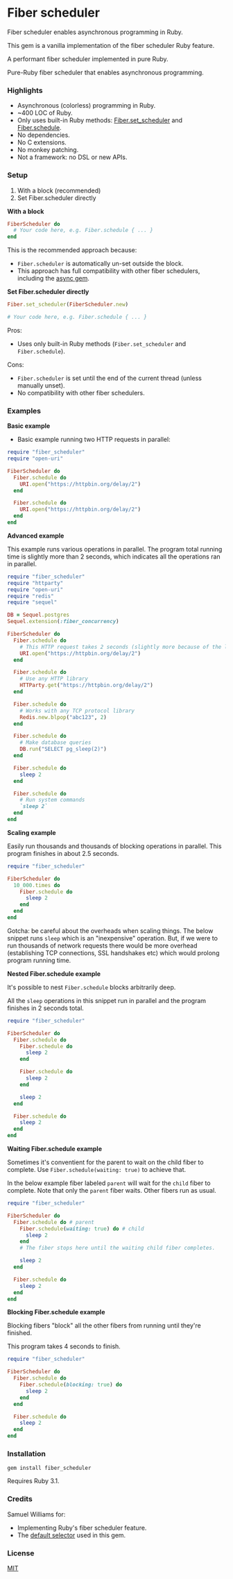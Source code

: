 # Fiber scheduler

Fiber scheduler enables asynchronous programming in Ruby.

This gem is a vanilla implementation of the fiber scheduler Ruby feature.

A performant fiber scheduler implemented in pure Ruby.

Pure-Ruby fiber scheduler that enables asynchronous programming.

### Highlights

- Asynchronous (colorless) programming in Ruby.
- ~400 LOC of Ruby.
- Only uses built-in Ruby methods:
[Fiber.set_scheduler](https://docs.ruby-lang.org/en/master/Fiber.html#method-c-set_scheduler)
and
[Fiber.schedule](https://docs.ruby-lang.org/en/master/Fiber.html#method-c-schedule).
- No dependencies.
- No C extensions.
- No monkey patching.
- Not a framework: no DSL or new APIs.

### Setup

1. With a block (recommended)
2. Set Fiber.scheduler directly

**With a block**

```ruby
FiberScheduler do
  # Your code here, e.g. Fiber.schedule { ... }
end
```

This is the recommended approach because:

- `Fiber.scheduler` is automatically un-set outside the block.
- This approach has full compatibility with other fiber schedulers, including
  the [async gem](https://github.com/socketry/async).

**Set Fiber.scheduler directly**

```ruby
Fiber.set_scheduler(FiberScheduler.new)

# Your code here, e.g. Fiber.schedule { ... }
```

Pros:

- Uses only built-in Ruby methods (`Fiber.set_scheduler` and `Fiber.schedule`).

Cons:

- `Fiber.scheduler` is set until the end of the current thread (unless manually
  unset).
- No compatibility with other fiber schedulers.

### Examples

**Basic example**

- Basic example running two HTTP requests in parallel:

```ruby
require "fiber_scheduler"
require "open-uri"

FiberScheduler do
  Fiber.schedule do
    URI.open("https://httpbin.org/delay/2")
  end

  Fiber.schedule do
    URI.open("https://httpbin.org/delay/2")
  end
end
```

**Advanced example**

This example runs various operations in parallel. The program total running
time is slightly more than 2 seconds, which indicates all the operations ran in
parallel.

```ruby
require "fiber_scheduler"
require "httparty"
require "open-uri"
require "redis"
require "sequel"

DB = Sequel.postgres
Sequel.extension(:fiber_concurrency)

FiberScheduler do
  Fiber.schedule do
    # This HTTP request takes 2 seconds (slightly more because of the latency)
    URI.open("https://httpbin.org/delay/2")
  end

  Fiber.schedule do
    # Use any HTTP library
    HTTParty.get("https://httpbin.org/delay/2")
  end

  Fiber.schedule do
    # Works with any TCP protocol library
    Redis.new.blpop("abc123", 2)
  end

  Fiber.schedule do
    # Make database queries
    DB.run("SELECT pg_sleep(2)")
  end

  Fiber.schedule do
    sleep 2
  end

  Fiber.schedule do
    # Run system commands
    `sleep 2`
  end
end
```

**Scaling example**

Easily run thousands and thousands of blocking operations in parallel. This
program finishes in about 2.5 seconds.

```ruby
require "fiber_scheduler"

FiberScheduler do
  10_000.times do
    Fiber.schedule do
      sleep 2
    end
  end
end
```

Gotcha: be careful about the overheads when scaling things. The below snippet
runs `sleep` which is an "inexpensive" operation. But, if we were to run
thousands of network requests there would be more overhead (establishing
TCP connections, SSL handshakes etc) which would prolong program running time.

**Nested Fiber.schedule example**

It's possible to nest `Fiber.schedule` blocks arbitrarily deep.

All the `sleep` operations in this snippet run in parallel and the program
finishes in 2 seconds total.

```ruby
require "fiber_scheduler"

FiberScheduler do
  Fiber.schedule do
    Fiber.schedule do
      sleep 2
    end

    Fiber.schedule do
      sleep 2
    end

    sleep 2
  end

  Fiber.schedule do
    sleep 2
  end
end
```

**Waiting Fiber.schedule example**

Sometimes it's conventient for the parent to wait on the child fiber to
complete. Use `Fiber.schedule(waiting: true)` to achieve that.

In the below example fiber labeled `parent` will wait for the `child` fiber to
complete. Note that only the `parent` fiber waits. Other fibers run as usual.

```ruby
require "fiber_scheduler"

FiberScheduler do
  Fiber.schedule do # parent
    Fiber.schedule(waiting: true) do # child
      sleep 2
    end
    # The fiber stops here until the waiting child fiber completes.

    sleep 2
  end

  Fiber.schedule do
    sleep 2
  end
end
```

**Blocking Fiber.schedule example**

Blocking fibers "block" all the other fibers from running until they're
finished.

This program takes 4 seconds to finish.

```ruby
require "fiber_scheduler"

FiberScheduler do
  Fiber.schedule do
    Fiber.schedule(blocking: true) do
      sleep 2
    end
  end

  Fiber.schedule do
    sleep 2
  end
end
```

### Installation

```
gem install fiber_scheduler
```

Requires Ruby 3.1.

### Credits

Samuel Williams for:

- Implementing Ruby's fiber scheduler feature.
- The [default selector](lib/fiber_scheduler/selector.rb) used in this gem.

### License

[MIT](LICENSE)
